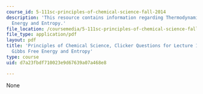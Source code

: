 ```yaml
---
course_id: 5-111sc-principles-of-chemical-science-fall-2014
description: 'This resource contains information regarding Thermodynamics: Gibbs Free
  Energy and Entropy.'
file_location: /coursemedia/5-111sc-principles-of-chemical-science-fall-2014/d7a23fbdf710023e9d67639a07a468e8_MIT5_111F14_Lec16Clkr.pdf
file_type: application/pdf
layout: pdf
title: 'Principles of Chemical Science, Clicker Questions for Lecture 16: Thermodynamics:
  Gibbs Free Energy and Entropy'
type: course
uid: d7a23fbdf710023e9d67639a07a468e8

---
```

None